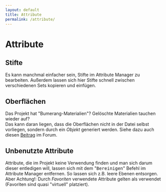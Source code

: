 ```yaml
---
layout: default
title: Attribute
permalink: /attribute/
---
```

# Attribute

## Stifte
Es kann manchmal einfacher sein, Stifte im Attribute Manager zu bearbeiten. Außerdem lassen sich hier Stifte schnell zwischen verschiedenen Sets kopieren und einfügen.


## Oberflächen
Das Projekt hat "Bumerang-Materialien"? Gelöschte Materialien tauchen wieder auf?  
Das kann daran liegen, dass die Oberflächen nicht in der Datei selbst vorliegen, sondern durch ein _Objekt_ generiert werden. Siehe dazu auch diesen [Beitrag](https://forum.graphisoft.de/viewtopic.php?p=155298#p155298) im Forum.


## Unbenutzte Attribute
Attribute, die im Projekt keine Verwendung finden und man sich darum dieser entledigen will, lassen sich mit dem "<samp>Bereinigen</samp>" Befehl im Attribute Manager entfernen. So lassen sich z.B. leere Ebenen entsorgen.  
Aber Achtung!: Durch _Favoriten_ verwendete Attribute gelten als verwendet (Favoriten sind quasi "virtuell" platziert).
